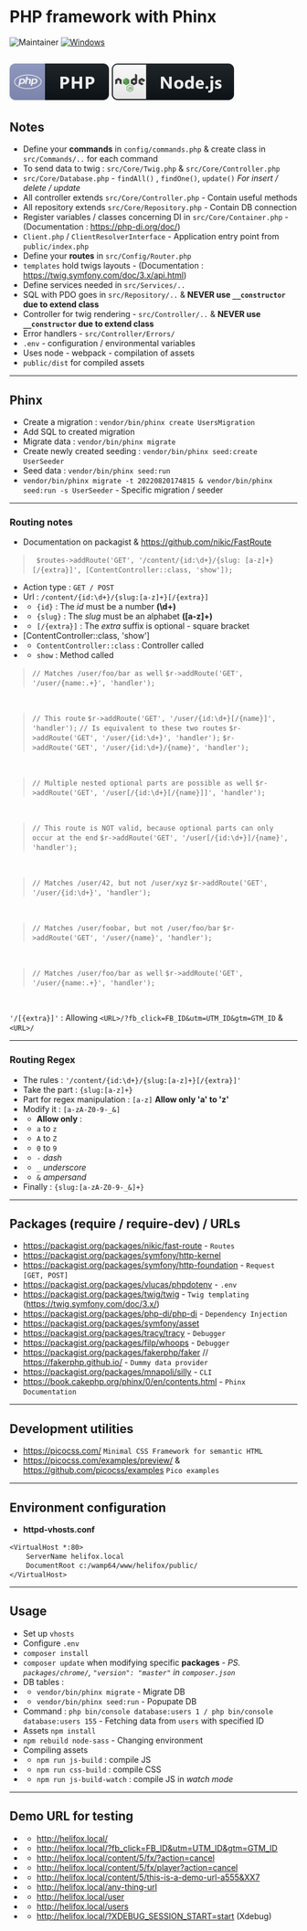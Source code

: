 # PHP framework with Phinx

![Maintainer](https://img.shields.io/badge/maintainer-fadilxcoder-blue)  [![Windows](https://svgshare.com/i/ZhY.svg)](https://svgshare.com/i/ZhY.svg)

<img src="https://raw.githubusercontent.com/MikeCodesDotNET/ColoredBadges/master/svg/dev/languages/php.svg" alt="php" style="max-width: 100%;"> <img src="https://raw.githubusercontent.com/MikeCodesDotNET/ColoredBadges/master/svg/dev/frameworks/nodejs.svg" alt="nodejs" style="max-width: 100%;">
---

## Notes

- Define your **commands** in `config/commands.php` & create class in `src/Commands/..` for each command
- To send data to twig : `src/Core/Twig.php` & `src/Core/Controller.php`
- `src/Core/Database.php` - `findAll()` , `findOne()`, `update()` *For insert / delete / update*
- All controller extends `src/Core/Controller.php` - Contain useful methods
- All repository extends `src/Core/Repository.php` - Contain DB connection
- Register variables / classes concerning DI in `src/Core/Container.php` - (Documentation : https://php-di.org/doc/)
- `Client.php` / `ClientResolverInterface` - Application entry point from `public/index.php`
- Define your **routes** in `src/Config/Router.php`
- `templates` hold twigs layouts - (Documentation : https://twig.symfony.com/doc/3.x/api.html)
- Define services needed in `src/Services/..`
- SQL with PDO goes in `src/Repository/..`  & **NEVER use `__constructor` due to extend class**
- Controller for twig rendering - `src/Controller/..` & **NEVER use `__constructor` due to extend class**
- Error handlers - `src/Controller/Errors/`
- `.env` - configuration / environmental variables
- Uses node - webpack - compilation of assets
- `public/dist` for compiled assets

---

## Phinx

- Create a migration : `vendor/bin/phinx create UsersMigration`
- Add SQL to created migration
- Migrate data : `vendor/bin/phinx migrate`
- Create newly created seeding : `vendor/bin/phinx seed:create UserSeeder`
- Seed data : `vendor/bin/phinx seed:run`
- `vendor/bin/phinx migrate -t 20220820174815 & vendor/bin/phinx seed:run -s UserSeeder` - Specific migration / seeder

---

### Routing notes

- Documentation on packagist & https://github.com/nikic/FastRoute

> ` $routes->addRoute('GET', '/content/{id:\d+}/{slug: [a-z]+}[/{extra}]', [ContentController::class, 'show']);`
- Action type : `GET / POST`
- Url : `/content/{id:\d+}/{slug:[a-z]+}[/{extra}]`
- - `{id}` : The *id* must be a number **(\d+)**
- - `{slug}` : The *slug* must be an alphabet **([a-z]+)**
- - `[/{extra}]` : The *extra* suffix is optional - square bracket
- [ContentController::class, 'show']
- - `ContentController::class` : Controller called 
- - `show` : Method called

> `// Matches /user/foo/bar as well`
> `$r->addRoute('GET', '/user/{name:.+}', 'handler');`

<br>

> `// This route`
> `$r->addRoute('GET', '/user/{id:\d+}[/{name}]', 'handler');`
> `// Is equivalent to these two routes`
> `$r->addRoute('GET', '/user/{id:\d+}', 'handler');`
> `$r->addRoute('GET', '/user/{id:\d+}/{name}', 'handler');`

<br>

> `// Multiple nested optional parts are possible as well`
> `$r->addRoute('GET', '/user[/{id:\d+}[/{name}]]', 'handler');`

<br>

> `// This route is NOT valid, because optional parts can only occur at the end`
> `$r->addRoute('GET', '/user[/{id:\d+}]/{name}', 'handler');`

<br>

> `// Matches /user/42, but not /user/xyz`
> `$r->addRoute('GET', '/user/{id:\d+}', 'handler');`

<br>

> `// Matches /user/foobar, but not /user/foo/bar`
> `$r->addRoute('GET', '/user/{name}', 'handler');`

<br>

> `// Matches /user/foo/bar as well`
> `$r->addRoute('GET', '/user/{name:.+}', 'handler');`

<br>

`'/[{extra}]'` : Allowing `<URL>/?fb_click=FB_ID&utm=UTM_ID&gtm=GTM_ID` & `<URL>/`

---

### Routing Regex

- The rules : `'/content/{id:\d+}/{slug:[a-z]+}[/{extra}]'`
- Take the part : `{slug:[a-z]+}`
- Part for regex manipulation : `[a-z]` **Allow only 'a' to 'z'**
- Modify it : `[a-zA-Z0-9-_&]` 
- - **Allow only** : 
- - `a` to `z`
- - `A` to `Z`
- - `0` to `9`
- - `-` *dash*
- - `_` *underscore*
- - `&` *ampersand*
- Finally : `{slug:[a-zA-Z0-9-_&]+}`

---

## Packages (require / require-dev) / URLs

- https://packagist.org/packages/nikic/fast-route - `Routes`
- https://packagist.org/packages/symfony/http-kernel
- https://packagist.org/packages/symfony/http-foundation - `Request [GET, POST]`
- https://packagist.org/packages/vlucas/phpdotenv - `.env`
- https://packagist.org/packages/twig/twig - `Twig templating` (https://twig.symfony.com/doc/3.x/)
- https://packagist.org/packages/php-di/php-di - `Dependency Injection`
- https://packagist.org/packages/symfony/asset
- https://packagist.org/packages/tracy/tracy - `Debugger`
- https://packagist.org/packages/filp/whoops - `Debugger`
- https://packagist.org/packages/fakerphp/faker // https://fakerphp.github.io/ - `Dummy data provider`
- https://packagist.org/packages/mnapoli/silly - `CLI`
- https://book.cakephp.org/phinx/0/en/contents.html - `Phinx Documentation`

---

## Development utilities

- https://picocss.com/ `Minimal CSS Framework for semantic HTML`
- https://picocss.com/examples/preview/ & https://github.com/picocss/examples `Pico examples`

---

## Environment configuration

- **httpd-vhosts.conf**

```
<VirtualHost *:80>
	ServerName helifox.local
	DocumentRoot c:/wamp64/www/helifox/public/
</VirtualHost>
```

---

## Usage

- Set up `vhosts`
- Configure `.env`
- `composer install`
- `composer update` when modifying specific **packages** - *PS. `packages/chrome/`, `"version": "master"` in `composer.json`*
- DB tables :
- - `vendor/bin/phinx migrate` - Migrate DB
- - `vendor/bin/phinx seed:run` - Popupate DB
- Command : `php bin/console database:users 1 / php bin/console database:users 155` - Fetching data from `users` with specified ID
- Assets `npm install`
- `npm rebuild node-sass` - Changing environment
- Compiling assets 
- - `npm run js-build` : compile JS
- - `npm run css-build` : compile CSS
- - `npm run js-build-watch` : compile JS in *watch mode*

---

## Demo URL for testing

- - http://helifox.local/
- - http://helifox.local/?fb_click=FB_ID&utm=UTM_ID&gtm=GTM_ID
- - http://helifox.local/content/5/fx/?action=cancel
- - http://helifox.local/content/5/fx/player?action=cancel
- - http://helifox.local/content/5/this-is-a-demo-url-a555&XX7
- - http://helifox.local/any-thing-url
- - http://helifox.local/user
- - http://helifox.local/users
- - http://helifox.local/?XDEBUG_SESSION_START=start (Xdebug)